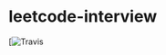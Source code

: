 # leetcode-interview

[![Travis](https://travis-ci.org/9aoyang/leetcode-interview.svg?branch=master)
